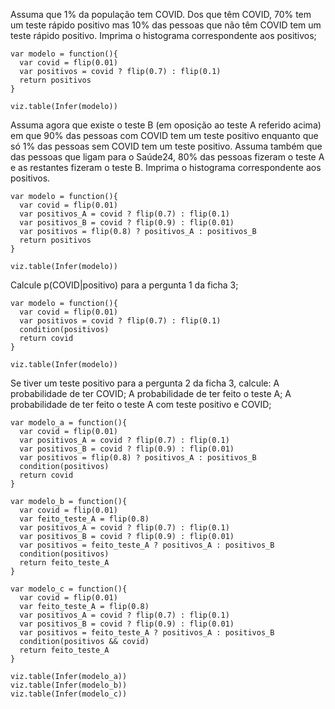 Assuma que 1% da população tem COVID. Dos que têm COVID, 70% tem um teste rápido positivo mas 10% das pessoas que não têm COVID tem um teste rápido positivo. Imprima o histograma correspondente aos positivos;

~~~~
var modelo = function(){
  var covid = flip(0.01)
  var positivos = covid ? flip(0.7) : flip(0.1)
  return positivos
}

viz.table(Infer(modelo))
~~~~

Assuma agora que existe o teste B (em oposição ao teste A referido acima) em que 90% das pessoas com COVID tem um teste positivo enquanto que só 1% das pessoas sem COVID tem um teste positivo. Assuma também que das pessoas que ligam para o Saúde24, 80% das pessoas fizeram o teste A e as restantes fizeram o teste B. Imprima o histograma correspondente aos positivos.

~~~~
var modelo = function(){
  var covid = flip(0.01)
  var positivos_A = covid ? flip(0.7) : flip(0.1)
  var positivos_B = covid ? flip(0.9) : flip(0.01)
  var positivos = flip(0.8) ? positivos_A : positivos_B
  return positivos
}

viz.table(Infer(modelo))
~~~~

Calcule p(COVID|positivo) para a pergunta 1 da ficha 3;

~~~~
var modelo = function(){
  var covid = flip(0.01)
  var positivos = covid ? flip(0.7) : flip(0.1)
  condition(positivos)
  return covid
}

viz.table(Infer(modelo))
~~~~

Se tiver um teste positivo para a pergunta 2 da ficha 3, calcule:
A probabilidade de ter COVID;
A probabilidade de ter feito o teste A;
A probabilidade de ter feito o teste A com teste positivo e COVID;


~~~~
var modelo_a = function(){
  var covid = flip(0.01)
  var positivos_A = covid ? flip(0.7) : flip(0.1)
  var positivos_B = covid ? flip(0.9) : flip(0.01)
  var positivos = flip(0.8) ? positivos_A : positivos_B
  condition(positivos)
  return covid
}

var modelo_b = function(){
  var covid = flip(0.01)
  var feito_teste_A = flip(0.8)
  var positivos_A = covid ? flip(0.7) : flip(0.1)
  var positivos_B = covid ? flip(0.9) : flip(0.01)
  var positivos = feito_teste_A ? positivos_A : positivos_B
  condition(positivos)
  return feito_teste_A
}

var modelo_c = function(){
  var covid = flip(0.01)
  var feito_teste_A = flip(0.8)
  var positivos_A = covid ? flip(0.7) : flip(0.1)
  var positivos_B = covid ? flip(0.9) : flip(0.01)
  var positivos = feito_teste_A ? positivos_A : positivos_B
  condition(positivos && covid)
  return feito_teste_A
}

viz.table(Infer(modelo_a))
viz.table(Infer(modelo_b))
viz.table(Infer(modelo_c))
~~~~